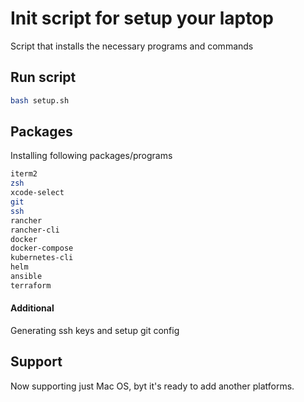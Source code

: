 # Init script for setup your laptop

Script that installs the necessary programs and commands

## Run script

```bash
bash setup.sh
```

## Packages

Installing following packages/programs

```bash
iterm2
zsh
xcode-select
git
ssh
rancher
rancher-cli
docker
docker-compose
kubernetes-cli
helm
ansible
terraform
```

#### Additional

Generating ssh keys and setup git config

## Support

Now supporting just Mac OS, byt it's ready to add another platforms.